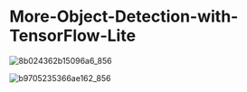 # More-Object-Detection-with-TensorFlow-Lite

![8b024362b15096a6_856](https://github.com/begzodsuyunov/More-Object-Detection-with-TensorFlow-Lite/assets/73460442/b9487432-ca0b-4b86-a476-58a7ed254523)

![b9705235366ae162_856](https://github.com/begzodsuyunov/More-Object-Detection-with-TensorFlow-Lite/assets/73460442/a036391c-610b-4219-af1d-1a5d81ce74ff)
